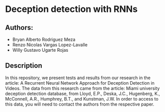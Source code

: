 # Deception detection with RNNs
## Authors:
- Bryan Alberto Rodriguez Meza
- Renzo Nicolas Vargas Lopez-Lavalle
- Willy Gustavo Ugarte Rojas
## Description
In this repository, we present tests and results from our research in the article: A Recurrent Neural Network Approach for Deception Detection in Videos.
The data from this research came from the article:  Miami university deception detection database, from Lloyd, E.P., Deska, J.C., Hugenberg, K., McConnell, A.R., Humphrey, B.T., and Kunstman, J.W. In order to access to this data, you will need to contact the authors from the respective paper.
